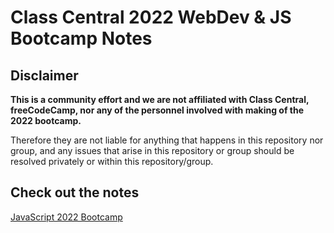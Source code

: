# Class Central 2022 WebDev & JS Bootcamp Notes

## Disclaimer

**This is a community effort and we are not affiliated with Class Central, freeCodeCamp, nor any of the personnel involved with making of the 2022 bootcamp.**

Therefore they are not liable for anything that happens in this repository nor group, and any issues that arise in this repository or group should be resolved privately or within this repository/group.

## Check out the notes

[JavaScript 2022 Bootcamp](docs/javascript-notes.md#freecodecamp-javascript-course-notes)
